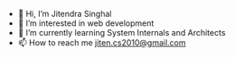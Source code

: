 - 👋 Hi, I’m Jitendra Singhal
- 👀 I’m interested in web development
- 🌱 I’m currently learning System Internals and Architects
- 📫 How to reach me jiten.cs2010@gmail.com
